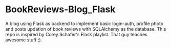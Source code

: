 # BookReviews-Blog_Flask
A blog using Flask as backend to implement basic login-auth, profile photo and posts updation of book reviews with SQLAlchemy as the database. This repo is inspired by Corey Schafer's Flask playlist. That guy teaches awesome stuff ;).
